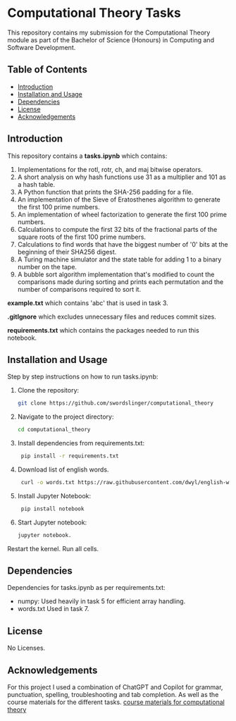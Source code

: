 # Computational Theory Tasks
This repository contains my submission for the Computational Theory module as part of the Bachelor of Science (Honours) in Computing and Software Development.

## Table of Contents
- [Introduction](#introduction)
- [Installation and Usage](#installation-and-usage)
- [Dependencies](#dependencies)
- [License](#license)
- [Acknowledgements](#acknowledgements)

## Introduction
This repository contains a **tasks.ipynb** which contains:
  1. Implementations for the rotl, rotr, ch, and maj bitwise operators.
  2. A short analysis on why hash functions use 31 as a multiplier and 101 as a hash table.
  3. A Python function that prints the SHA-256 padding for a file.
  4. An implementation of the Sieve of Eratosthenes algorithm to generate the first 100 prime numbers.
  5. An implementation of wheel factorization to generate the first 100 prime numbers.
  6. Calculations to compute the first 32 bits of the fractional parts of the square roots of the first 100 prime numbers.
  7. Calculations to find words that have the biggest number of '0' bits at the beginning of their SHA256 digest.
  8. A Turing machine simulator and the state table for adding 1 to a binary number on the tape.
  9. A bubble sort algorithm implementation that's modified to count the comparisons made during sorting and prints each permutation and the number of comparisons required to sort it.

 **example.txt** which contains 'abc' that is used in task 3.

 **.gitIgnore** which excludes unnecessary files and reduces commit sizes.

 **requirements.txt** which contains the packages needed to run this notebook.

## Installation and Usage
Step by step instructions on how to run tasks.ipynb:
1. Clone the repository:
   ```bash
   git clone https://github.com/swordslinger/computational_theory
2. Navigate to the project directory:
    ```bash
    cd computational_theory
3. Install dependencies from requirements.txt:
   ```bash
    pip install -r requirements.txt
4. Download list of english words.
   ```bash
    curl -o words.txt https://raw.githubusercontent.com/dwyl/english-words/master/words.txt
5. Install Jupyter Notebook:
   ```bash
    pip install notebook
6. Start Jupyter notebook:
    ```bash
    jupyter notebook.
Restart the kernel.
Run all cells.

## Dependencies
Dependencies for tasks.ipynb as per requirements.txt:

- numpy: Used heavily in task 5 for efficient array handling.
- words.txt Used in task 7.

## License
No Licenses.

## Acknowledgements
For this project I used a combination of ChatGPT and Copilot for grammar, punctuation, spelling, troubleshooting and tab completion. As well as the course materials for the different tasks. [course materials for computational theory](https://github.com/ianmcloughlin/computational_theory/tree/main/materials)
